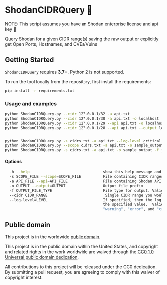 # ShodanCIDRQuery :satellite: #

NOTE: This script assumes you have an Shodan enterprise license and api key :money_with_wings:

Query Shodan for a given CIDR range(s) saving the raw output or explicitly get Open Ports, Hostnames, and CVEs/Vulns

## Getting Started ##

`ShodanCIDRQuery` requires **3.7+**. Python 2 is not supported.

To run the tool locally from the repository, first
install the requirements:
```bash
pip install -r requirements.txt
```

### Usage and examples ###

```bash
python ShodanCIDRQuery.py --cidr 127.0.0.1/32 -a api.txt
python ShodanCIDRQuery.py --cidr 127.0.0.1/30 -a api.txt -o localhost
python ShodanCIDRQuery.py --cidr 127.0.0.1/29 --api api.txt -o localhost -f csv --log-level info
python ShodanCIDRQuery.py --cidr 127.0.0.1/28 --api api.txt --output localhost -f json --log-level info critical


python ShodanCIDRQuery.py -s cidrs.txt -a api.txt --log-level critical
python ShodanCIDRQuery.py --scope cidrs.txt -a api.txt -o sample_output -f csv --log-level info
python ShodanCIDRQuery.py -s cidrs.txt -a api.txt -o sample_output -f json --log-level critical
```

#### Options ####

```bash
  -h --help                                 show this help message and exit
  -s SCOPE_FILE --scope=SCOPE_FILE          File containing CIDR ranges
  -a API_FILE --api=API_FILE                File containing Shodan API Key
  -o OUTPUT --output=OUTPUT                 Output file prefix
  -f OUTPUT_FILE_TYPE                       File type for output. Valid output values "csv" and "json".
  --cidr CIDR_RANGE                          Single CIDR range you would like to query ie 127.0.0.0/28
  --log-level=LEVEL                         If specified, then the log level will be set to
                                            the specified value.  Valid values are "debug", "info",
                                            "warning", "error", and "critical". [default: error]
```

## Public domain ##

This project is in the worldwide [public domain](LICENSE.md).

This project is in the public domain within the United States, and
copyright and related rights in the work worldwide are waived through
the [CC0 1.0 Universal public domain
dedication](https://creativecommons.org/publicdomain/zero/1.0/).

All contributions to this project will be released under the CC0
dedication. By submitting a pull request, you are agreeing to comply
with this waiver of copyright interest.
